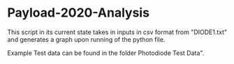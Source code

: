 # Payload-2020-Analysis

This script in its current state takes in inputs in csv format from "DIODE1.txt" and generates a graph upon running of the python file.


Example Test data can be found in the folder Photodiode Test Data".
